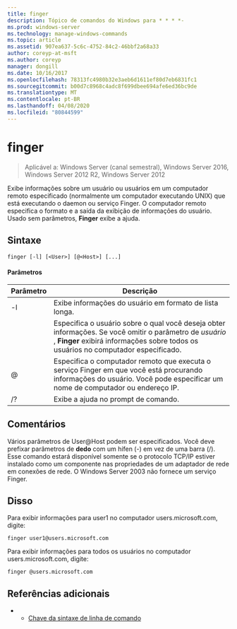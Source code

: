 ```yaml
---
title: finger
description: Tópico de comandos do Windows para * * * *-
ms.prod: windows-server
ms.technology: manage-windows-commands
ms.topic: article
ms.assetid: 907ea637-5c6c-4752-84c2-46bbf2a68a33
author: coreyp-at-msft
ms.author: coreyp
manager: dongill
ms.date: 10/16/2017
ms.openlocfilehash: 78313fc4980b32e3aeb6d1611ef80d7eb6831fc1
ms.sourcegitcommit: b00d7c8968c4adc8f699dbee694afe6ed36bc9de
ms.translationtype: MT
ms.contentlocale: pt-BR
ms.lasthandoff: 04/08/2020
ms.locfileid: "80844599"
---
```

# <a name="finger"></a>finger

>Aplicável a: Windows Server (canal semestral), Windows Server 2016, Windows Server 2012 R2, Windows Server 2012

Exibe informações sobre um usuário ou usuários em um computador remoto especificado (normalmente um computador executando UNIX) que está executando o daemon ou serviço Finger. O computador remoto especifica o formato e a saída da exibição de informações do usuário. Usado sem parâmetros, **Finger** exibe a ajuda. 
## <a name="syntax"></a>Sintaxe
```
finger [-l] [<User>] [@<Host>] [...]
```
#### <a name="parameters"></a>Parâmetros

| Parâmetro |                                                                            Descrição                                                                            |
|-----------|-------------------------------------------------------------------------------------------------------------------------------------------------------------------|
|    -l     |                                                          Exibe informações do usuário em formato de lista longa.                                                           |
|  <User>   | Especifica o usuário sobre o qual você deseja obter informações. Se você omitir o parâmetro de *usuário* , **Finger** exibirá informações sobre todos os usuários no computador especificado. |
|  @<Host>  |        Especifica o computador remoto que executa o serviço Finger em que você está procurando informações do usuário. Você pode especificar um nome de computador ou endereço IP.        |
|    /?     |                                                               Exibe a ajuda no prompt de comando.                                                                |

## <a name="remarks"></a>Comentários
Vários parâmetros de User@Host podem ser especificados.
Você deve prefixar parâmetros de **dedo** com um hífen (-) em vez de uma barra (/).
Esse comando estará disponível somente se o protocolo TCP/IP estiver instalado como um componente nas propriedades de um adaptador de rede em conexões de rede.
O Windows Server 2003 não fornece um serviço Finger.
## <a name="examples"></a><a name=BKMK_Examples></a>Disso
Para exibir informações para user1 no computador users.microsoft.com, digite:
```
finger user1@users.microsoft.com
```
Para exibir informações para todos os usuários no computador users.microsoft.com, digite:
```
finger @users.microsoft.com
```
## <a name="additional-references"></a>Referências adicionais
-   - [Chave da sintaxe de linha de comando](command-line-syntax-key.md)
